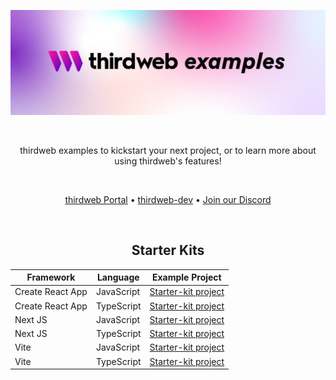 <!-- Banner Image -->

![Thirdweb Examples Header](header-image.png)

<br />

  <p align="center">
    thirdweb examples to kickstart your next project, or to learn more about using thirdweb's features!
  </p>

<br />

<p align="center">
  <a href="https://portal.thirdweb.com/">thirdweb Portal</a> •
  <a href="https://github.com/orgs/thirdweb-dev/repositories">thirdweb-dev</a> •
  <a href="https://discord.com/invite/thirdweb">Join our Discord</a>
</p>

<br />

<div align='center' >

## Starter Kits

| Framework        | Language   | Example Project                                                                    |
| ---------------- | ---------- | ---------------------------------------------------------------------------------- |
| Create React App | JavaScript | [Starter-kit project](https://github.com/thirdweb-example/cra-javascript-starter)  |
| Create React App | TypeScript | [Starter-kit project](https://github.com/thirdweb-example/cra-typescript-starter)  |
| Next JS          | JavaScript | [Starter-kit project](https://github.com/thirdweb-example/next-javascript-starter) |
| Next JS          | TypeScript | [Starter-kit project](https://github.com/thirdweb-example/next-typescript-starter) |
| Vite             | JavaScript | [Starter-kit project](https://github.com/thirdweb-example/vite-javascript-starter) |
| Vite             | TypeScript | [Starter-kit project](https://github.com/thirdweb-example/vite-typescript-starter) |

</div>
